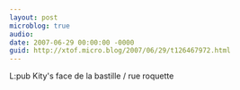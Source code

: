 ```yaml
---
layout: post
microblog: true
audio: 
date: 2007-06-29 00:00:00 -0000
guid: http://xtof.micro.blog/2007/06/29/t126467972.html
---
```

L:pub Kity's face de la bastille / rue roquette
